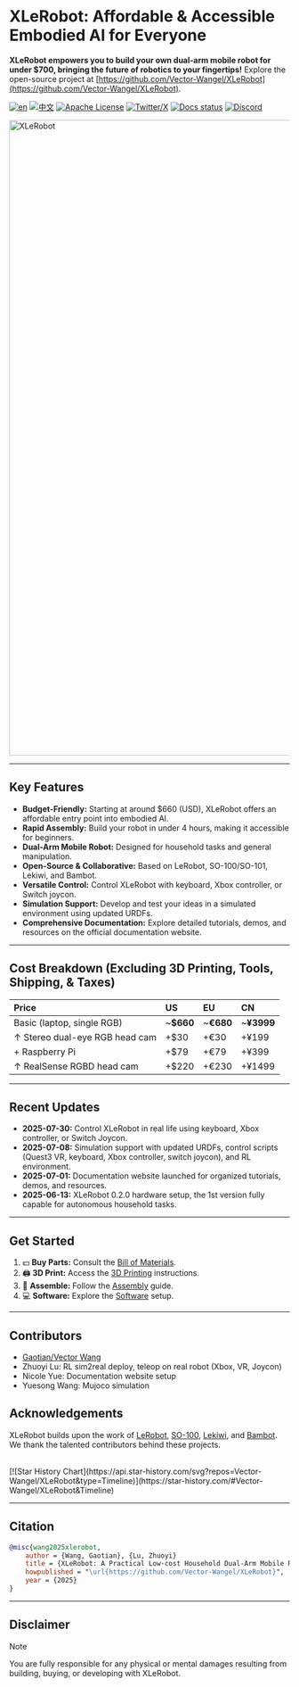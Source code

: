 # XLeRobot: Affordable & Accessible Embodied AI for Everyone

**XLeRobot empowers you to build your own dual-arm mobile robot for under $700, bringing the future of robotics to your fingertips!** Explore the open-source project at [https://github.com/Vector-Wangel/XLeRobot](https://github.com/Vector-Wangel/XLeRobot).

[![en](https://img.shields.io/badge/lang-en-blue.svg)](README.md)
[![中文](https://img.shields.io/badge/lang-中文-brown.svg)](README_CN.md)
[![Apache License](https://img.shields.io/badge/License-Apache%202.0-blue.svg)](https://opensource.org/licenses/Apache-2.0)
[![Twitter/X](https://img.shields.io/twitter/follow/VectorWang?style=social)](https://twitter.com/VectorWang2)
[![Docs status](https://img.shields.io/badge/docs-passing-brightgreen.svg)](https://xlerobot.readthedocs.io/en/latest/)
[![Discord](https://img.shields.io/badge/Discord-XLeRobot-7289da?style=flat&logo=discord&logoColor=white)](https://discord.gg/bjZveEUh6F)

<img width="1725" height="1140" alt="XLeRobot" src="https://github.com/user-attachments/assets/f9c454ee-2c46-42b4-a5d7-88834a1c95ab" />

---

## Key Features

*   **Budget-Friendly:** Starting at around $660 (USD), XLeRobot offers an affordable entry point into embodied AI.
*   **Rapid Assembly:** Build your robot in under 4 hours, making it accessible for beginners.
*   **Dual-Arm Mobile Robot:** Designed for household tasks and general manipulation.
*   **Open-Source & Collaborative:** Based on LeRobot, SO-100/SO-101, Lekiwi, and Bambot.
*   **Versatile Control:** Control XLeRobot with keyboard, Xbox controller, or Switch joycon.
*   **Simulation Support:**  Develop and test your ideas in a simulated environment using updated URDFs.
*   **Comprehensive Documentation:**  Explore detailed tutorials, demos, and resources on the official documentation website.

---

## Cost Breakdown (Excluding 3D Printing, Tools, Shipping, & Taxes)

| Price | US       | EU       | CN      |
| :---- | :------- | :------- | :------ |
| Basic (laptop, single RGB) | \~**$660** | \~**€680** | \~**¥3999** |
| ↑ Stereo dual-eye RGB head cam | +$30      | +€30      | +¥199     |
| + Raspberry Pi            | +$79      | +€79      | +¥399     |
| ↑ RealSense RGBD head cam    | +$220     | +€230     | +¥1499    |

---

## Recent Updates

*   **2025-07-30:** Control XLeRobot in real life using keyboard, Xbox controller, or Switch Joycon.
*   **2025-07-08:** Simulation support with updated URDFs, control scripts (Quest3 VR, keyboard, Xbox controller, switch joycon), and RL environment.
*   **2025-07-01:** Documentation website launched for organized tutorials, demos, and resources.
*   **2025-06-13:** XLeRobot 0.2.0 hardware setup, the 1st version fully capable for autonomous household tasks.

---

## Get Started

1.  💵 **Buy Parts:**  Consult the [Bill of Materials](https://xlerobot.readthedocs.io/en/latest/hardware/getting_started/material.html).
2.  🖨️ **3D Print:** Access the [3D Printing](https://xlerobot.readthedocs.io/en/latest/hardware/getting_started/3d.html) instructions.
3.  🔨 **Assemble:** Follow the [Assembly](https://xlerobot.readthedocs.io/en/latest/hardware/getting_started/assemble.html) guide.
4.  💻 **Software:** Explore the [Software](https://xlerobot.readthedocs.io/en/latest/software/index.html) setup.

---

## Contributors

*   [Gaotian/Vector Wang](https://vector-wangel.github.io/)
*   Zhuoyi Lu: RL sim2real deploy, teleop on real robot (Xbox, VR, Joycon)
*   Nicole Yue: Documentation website setup
*   Yuesong Wang: Mujoco simulation

## Acknowledgements

XLeRobot builds upon the work of [LeRobot](https://github.com/huggingface/lerobot), [SO-100](https://github.com/TheRobotStudio/SO-ARM100), [Lekiwi](https://github.com/SIGRobotics-UIUC/LeKiwi), and [Bambot](https://github.com/timqian/bambot).  We thank the talented contributors behind these projects.

<br>
[![Star History Chart](https://api.star-history.com/svg?repos=Vector-Wangel/XLeRobot&type=Timeline)](https://star-history.com/#Vector-Wangel/XLeRobot&Timeline)

---

## Citation

```bibtex
@misc{wang2025xlerobot,
    author = {Wang, Gaotian}, {Lu, Zhuoyi}
    title = {XLeRobot: A Practical Low-cost Household Dual-Arm Mobile Robot Design for General Manipulation},
    howpublished = "\url{https://github.com/Vector-Wangel/XLeRobot}",
    year = {2025}
}
```

---

## Disclaimer

> [!NOTE]
> You are fully responsible for any physical or mental damages resulting from building, buying, or developing with XLeRobot.